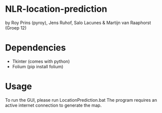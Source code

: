 # NLR-location-prediction
by Roy Prins (pyroy), Jens Ruhof, Salo Lacunes & Martijn van Raaphorst (Groep 12)

# Dependencies
- Tkinter (comes with python)
- Folium (pip install folium)

# Usage
To run the GUI, please run LocationPrediction.bat
The program requires an active internet connection to generate the map.
